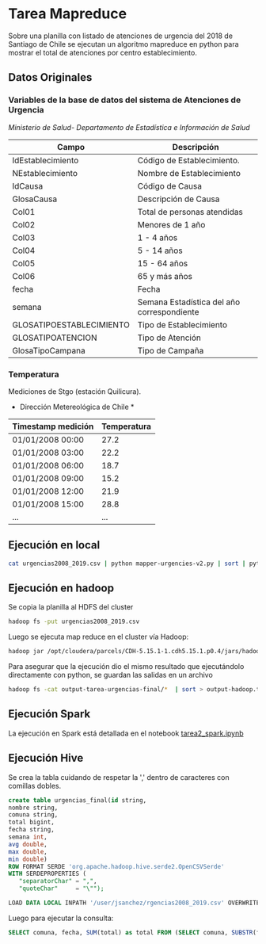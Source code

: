 # Tarea Mapreduce

Sobre una planilla con listado de atenciones de urgencia del 2018 de Santiago de Chile se ejecutan un algoritmo mapreduce en python para mostrar el total de atenciones por centro establecimiento.

## Datos Originales

### Variables de la base de datos del sistema de Atenciones de Urgencia

*Ministerio de Salud- Departamento de Estadística e Información de Salud*

| Campo | Descripción |
|-------|-------------|
| IdEstablecimiento | Código de Establecimiento. |
| NEstablecimiento  | Nombre de Establecimiento |
| IdCausa | Código de Causa |
| GlosaCausa | Descripción de Causa |
| Col01 | Total de personas atendidas |
| Col02 | Menores de 1 año |
| Col03 | 1 - 4 años |
| Col04 | 5 - 14 años |
| Col05 | 15 - 64 años |
| Col06 | 65 y más años |
| fecha | Fecha |
| semana | Semana Estadística del año correspondiente | 
| GLOSATIPOESTABLECIMIENTO | Tipo de Establecimiento |
| GLOSATIPOATENCION | Tipo de Atención |
| GlosaTipoCampana | Tipo de Campaña |

### Temperatura

Mediciones de Stgo (estación Quilicura).

* Dirección Metereológica de Chile *

| Timestamp medición | Temperatura |
|--------------------|-------------|
| 01/01/2008 00:00   | 27.2        |
| 01/01/2008 03:00   | 22.2        |
| 01/01/2008 06:00   | 18.7        |
| 01/01/2008 09:00   | 15.2        |
| 01/01/2008 12:00   | 21.9        |
| 01/01/2008 15:00   | 28.8        |
| ...                | ...         |


## Ejecución en local

```sh
cat urgencias2008_2019.csv | python mapper-urgencies-v2.py | sort | python reducer-urgencies-v2.py | sort >  output-python.txt
``` 

## Ejecución en hadoop

Se copia la planilla al HDFS del cluster

```sh
hadoop fs -put urgencias2008_2019.csv
```

Luego se ejecuta map reduce en el cluster vía Hadoop:

```sh
hadoop jar /opt/cloudera/parcels/CDH-5.15.1-1.cdh5.15.1.p0.4/jars/hadoop-streaming-2.6.0-cdh5.15.1.jar -file mapper-urgencies-v2.py -mapper mapper-urgencies-v2.py -file reducer-urgencies-v2.py -reducer reducer-urgencies-v2.py -input urgencias2008_2019.csv -output output-tarea-urgencias-final
```

Para asegurar que la ejecución dio el mismo resultado que ejecutándolo directamente con python, se guardan las salidas en un archivo

```sh
hadoop fs -cat output-tarea-urgencias-final/*  | sort > output-hadoop.txt
```

## Ejecución Spark

La ejecución en Spark está detallada en el notebook [tarea2_spark.ipynb](https://github.com/tristobal/mapreduce-urgencies/blob/master/tarea2_spark.ipynb)

## Ejecución Hive

Se crea la tabla cuidando de respetar la ',' dentro de caracteres con comillas dobles.

```sql
create table urgencias_final(id string,
nombre string,
comuna string,
total bigint,
fecha string,
semana int,
avg double,
max double,
min double)
ROW FORMAT SERDE 'org.apache.hadoop.hive.serde2.OpenCSVSerde'
WITH SERDEPROPERTIES (
   "separatorChar" = ",",
   "quoteChar"     = "\"");

LOAD DATA LOCAL INPATH '/user/jsanchez/rgencias2008_2019.csv' OVERWRITE INTO TABLE urgencias_final;
```

Luego para ejecutar la consulta:
```sql
SELECT comuna, fecha, SUM(total) as total FROM (SELECT comuna, SUBSTR(fecha, 7, 4) AS fecha, SUM(cast(TRIM(total) as BIGINT)) as total FROM csanchez.urgencias_final GROUP BY comuna, fecha) a GROUP BY comuna, fecha ORDER BY comuna, fecha
```